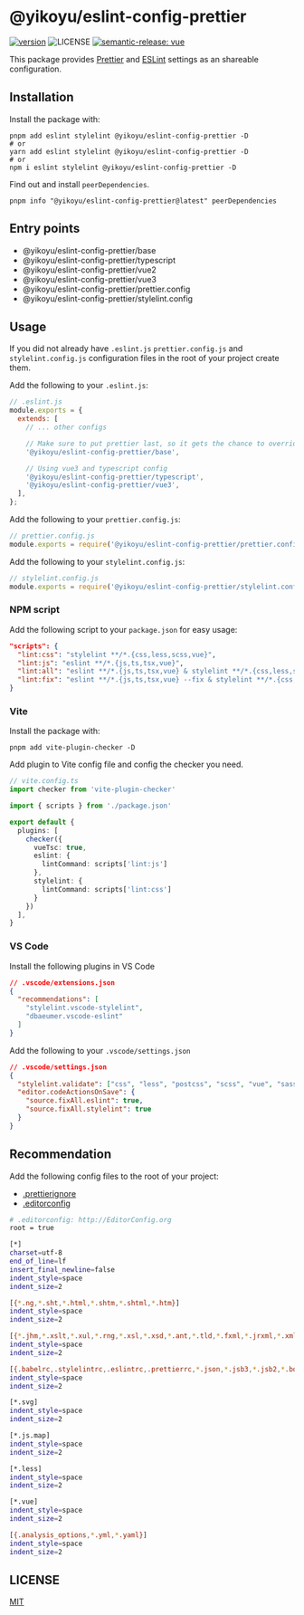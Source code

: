 <!--
 * @Date: 2023-06-14 17:59:12
 * @LastEditors: yikoyu 2282373181@qq.com
 * @LastEditTime: 2023-06-14 19:49:02
 * @FilePath: \eslint-config-prettier\README.md
-->
# @yikoyu/eslint-config-prettier

[![version](https://img.shields.io/npm/v/@yikoyu/eslint-config-prettier.svg)](https://www.npmjs.org/package/@yikoyu/eslint-config-prettier)
![LICENSE](https://img.shields.io/badge/License-MIT-yellow.svg)
[![semantic-release: vue](https://img.shields.io/badge/semantic--release-vue-e10079?logo=semantic-release)](https://github.com/semantic-release/semantic-release)

This package provides [Prettier](https://prettier.io) and [ESLint](https://eslint.org/) settings as an shareable configuration.

## Installation

Install the package with:

```shell
pnpm add eslint stylelint @yikoyu/eslint-config-prettier -D
# or
yarn add eslint stylelint @yikoyu/eslint-config-prettier -D
# or
npm i eslint stylelint @yikoyu/eslint-config-prettier -D
```

Find out and install `peerDependencies`.

```shell
pnpm info "@yikoyu/eslint-config-prettier@latest" peerDependencies
```

## Entry points

- @yikoyu/eslint-config-prettier/base
- @yikoyu/eslint-config-prettier/typescript
- @yikoyu/eslint-config-prettier/vue2
- @yikoyu/eslint-config-prettier/vue3
- @yikoyu/eslint-config-prettier/prettier.config
- @yikoyu/eslint-config-prettier/stylelint.config

## Usage

If you did not already have `.eslint.js` `prettier.config.js` and `stylelint.config.js` configuration files in the root of your project create them.

Add the following to your `.eslint.js`:

```js
// .eslint.js
module.exports = {
  extends: [
    // ... other configs

    // Make sure to put prettier last, so it gets the chance to override other configs.
    '@yikoyu/eslint-config-prettier/base',

    // Using vue3 and typescript config
    '@yikoyu/eslint-config-prettier/typescript',
    '@yikoyu/eslint-config-prettier/vue3',
  ],
};
```

Add the following to your `prettier.config.js`:

```js
// prettier.config.js
module.exports = require('@yikoyu/eslint-config-prettier/prettier.config');
```

Add the following to your `stylelint.config.js`:
```js
// stylelint.config.js
module.exports = require('@yikoyu/eslint-config-prettier/stylelint.config');
```


### NPM script

Add the following script to your `package.json` for easy usage:

```json
"scripts": {
  "lint:css": "stylelint **/*.{css,less,scss,vue}",
  "lint:js": "eslint **/*.{js,ts,tsx,vue}",
  "lint:all": "eslint **/*.{js,ts,tsx,vue} & stylelint **/*.{css,less,scss,vue}",
  "lint:fix": "eslint **/*.{js,ts,tsx,vue} --fix & stylelint **/*.{css,less,scss,vue} --fix",
}
```

### Vite

Install the package with:

```shell
pnpm add vite-plugin-checker -D
```

Add plugin to Vite config file and config the checker you need.

```typescript
// vite.config.ts
import checker from 'vite-plugin-checker'

import { scripts } from './package.json'

export default {
  plugins: [
    checker({
      vueTsc: true,
      eslint: {
        lintCommand: scripts['lint:js']
      },
      stylelint: {
        lintCommand: scripts['lint:css']
      }
    })
  ],
}

```

### VS Code

Install the following plugins in VS Code

```json
// .vscode/extensions.json
{
  "recommendations": [
    "stylelint.vscode-stylelint",
    "dbaeumer.vscode-eslint"
  ]
}
```

Add the following to your `.vscode/settings.json`

```json
// .vscode/settings.json
{
  "stylelint.validate": ["css", "less", "postcss", "scss", "vue", "sass"],
  "editor.codeActionsOnSave": {
    "source.fixAll.eslint": true,
    "source.fixAll.stylelint": true
  }
}
```

## Recommendation

Add the following config files to the root of your project:

- [.prettierignore](https://prettier.io/docs/en/ignore.html)
- [.editorconfig](https://editorconfig.org/)

```sh
# .editorconfig: http://EditorConfig.org
root = true

[*]
charset=utf-8
end_of_line=lf
insert_final_newline=false
indent_style=space
indent_size=2

[{*.ng,*.sht,*.html,*.shtm,*.shtml,*.htm}]
indent_style=space
indent_size=2

[{*.jhm,*.xslt,*.xul,*.rng,*.xsl,*.xsd,*.ant,*.tld,*.fxml,*.jrxml,*.xml,*.jnlp,*.wsdl}]
indent_style=space
indent_size=2

[{.babelrc,.stylelintrc,.eslintrc,.prettierrc,*.json,*.jsb3,*.jsb2,*.bowerrc}]
indent_style=space
indent_size=2

[*.svg]
indent_style=space
indent_size=2

[*.js.map]
indent_style=space
indent_size=2

[*.less]
indent_style=space
indent_size=2

[*.vue]
indent_style=space
indent_size=2

[{.analysis_options,*.yml,*.yaml}]
indent_style=space
indent_size=2
```

## LICENSE

[MIT](LICENSE)
